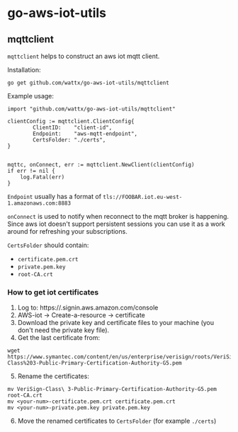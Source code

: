 # go-aws-iot-utils

## mqttclient

`mqttclient` helps to construct an aws iot mqtt client.

Installation:

```
go get github.com/wattx/go-aws-iot-utils/mqttclient
```

Example usage:

```
import "github.com/wattx/go-aws-iot-utils/mqttclient"

clientConfig := mqttclient.ClientConfig{
		ClientID:    "client-id",
		Endpoint:    "aws-mqtt-endpoint",
		CertsFolder: "./certs",
}


mqttc, onConnect, err := mqttclient.NewClient(clientConfig)
if err != nil {
    log.Fatal(err)
}
```

`Endpoint` usually has a format of `tls://FOOBAR.iot.eu-west-1.amazonaws.com:8883`

`onConnect` is used to notify when reconnect to the mqtt broker is happening.
Since aws iot doesn't support persistent sessions you can use it as a work around for refreshing your subscriptions.

`CertsFolder` should contain:
- `certificate.pem.crt`
- `private.pem.key`
- `root-CA.crt`

### How to get iot certificates

1. Log to: https://<your-account>.signin.aws.amazon.com/console
2. AWS-iot -> Create-a-resource -> certificate
3. Download the private key and certificate files to your machine (you don't need the private key file).
4. Get the last certificate from:
```
wget https://www.symantec.com/content/en/us/enterprise/verisign/roots/VeriSign-Class%203-Public-Primary-Certification-Authority-G5.pem
```
5. Rename the certificates:
```
mv VeriSign-Class\ 3-Public-Primary-Certification-Authority-G5.pem root-CA.crt
mv <your-num>-certificate.pem.crt certificate.pem.crt
mv <your-num>-private.pem.key private.pem.key
```
6. Move the renamed certificates to `CertsFolder` (for example `./certs`)
